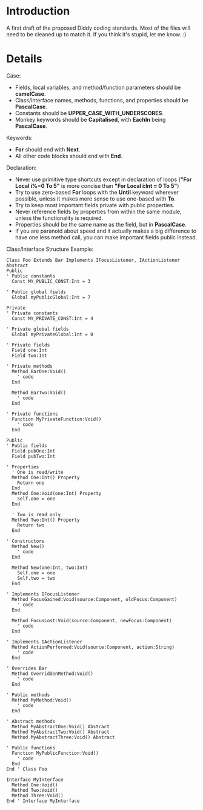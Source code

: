 # Introduction #

A first draft of the proposed Diddy coding standards.
Most of the files will need to be cleaned up to match it.
If you think it's stupid, let me know. :)

# Details #

Case:
  * Fields, local variables, and method/function parameters should be **camelCase**.
  * Class/interface names, methods, functions, and properties should be **PascalCase**.
  * Constants should be **UPPER\_CASE\_WITH\_UNDERSCORES**.
  * Monkey keywords should be **Capitalised**, with **EachIn** being **PascalCase**.

Keywords:
  * **For** should end with **Next**.
  * All other code blocks should end with **End**.

Declaration:
  * Never use primitive type shortcuts except in declaration of loops (**"For Local i%=0 To 5"** is more concise than **"For Local i:Int = 0 To 5"**)
  * Try to use zero-based **For** loops with the **Until** keyword wherever possible, unless it makes more sense to use one-based with **To**.
  * Try to keep most important fields private with public properties.
  * Never reference fields by properties from within the same module, unless the functionality is required.
  * Properties should be the same name as the field, but in **PascalCase**.
  * If you are paranoid about speed and it actually makes a big difference to have one less method call, you can make important fields public instead.

Class/Interface Structure Example:
```
Class Foo Extends Bar Implements IFocusListener, IActionListener Abstract
Public
' Public constants
  Const MY_PUBLIC_CONST:Int = 3
  
' Public global fields
  Global myPublicGlobal:Int = 7
  
Private
' Private constants
  Const MY_PRIVATE_CONST:Int = 4

' Private global fields
  Global myPrivateGlobal:Int = 0
  
' Private fields
  Field one:Int
  Field two:Int
  
' Private methods
  Method BarOne:Void()
    ' code
  End
  
  Method BarTwo:Void()
    ' code
  End
  
' Private functions
  Function MyPrivateFunction:Void()
    ' code
  End

Public
' Public fields
  Field pubOne:Int
  Field pubTwo:Int
  
' Properties
  ' One is read/write
  Method One:Int() Property
    Return one
  End
  Method One:Void(one:Int) Property
    Self.one = one
  End
  
  ' Two is read only
  Method Two:Int() Property
    Return two
  End
  
' Constructors
  Method New()
    ' code
  End
  
  Method New(one:Int, two:Int)
    Self.one = one
	Self.two = two
  End
  
' Implements IFocusListener
  Method FocusGained:Void(source:Component, oldFocus:Component)
    ' code
  End
  
  Method FocusLost:Void(source:Component, newFocus:Component)
    ' code
  End
  
' Implements IActionListener
  Method ActionPerformed:Void(source:Component, action:String)
    ' code
  End
  
' Overrides Bar
  Method OverriddenMethod:Void()
    ' code
  End
  
' Public methods
  Method MyMethod:Void()
    ' code
  End
  
' Abstract methods
  Method MyAbstractOne:Void() Abstract
  Method MyAbstractTwo:Void() Abstract
  Method MyAbstractThree:Void() Abstract
  
' Public functions
  Function MyPublicFunction:Void()
    ' code
  End
End ' Class Foo

Interface MyInterface
  Method One:Void()
  Method Two:Void()
  Method Three:Void()
End ' Interface MyInterface
```